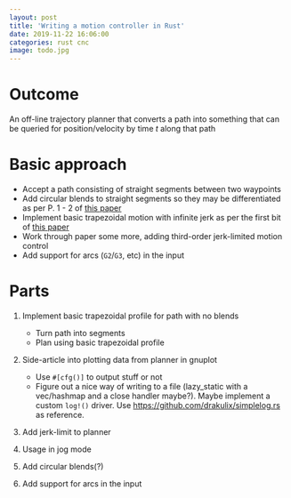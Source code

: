 ```yaml
---
layout: post
title: 'Writing a motion controller in Rust'
date: 2019-11-22 16:06:00
categories: rust cnc
image: todo.jpg
---
```


# Outcome

An off-line trajectory planner that converts a path into something that can be queried for position/velocity by time _t_ along that path

# Basic approach

- Accept a path consisting of straight segments between two waypoints
- Add circular blends to straight segments so they may be differentiated as per P. 1 - 2 of [this paper](http://www.golems.org/papers/KunzRSS12-Trajectories.pdf)
- Implement basic trapezoidal motion with infinite jerk as per the first bit of [this paper](https://duckduckgo.com/?q=on-line+planning+of+time-optimal%2C+jerk+limited+trajectories&t=lm&ia=web)
- Work through paper some more, adding third-order jerk-limited motion control
- Add support for arcs (`G2`/`G3`, etc) in the input

# Parts

1. Implement basic trapezoidal profile for path with no blends

   - Turn path into segments
   - Plan using basic trapezoidal profile

1. Side-article into plotting data from planner in gnuplot

   - Use `#[cfg()]` to output stuff or not
   - Figure out a nice way of writing to a file (lazy_static with a vec/hashmap and a close handler maybe?). Maybe implement a custom `log!()` driver. Use https://github.com/drakulix/simplelog.rs as reference.

1. Add jerk-limit to planner
1. Usage in jog mode
1. Add circular blends(?)
1. Add support for arcs in the input
